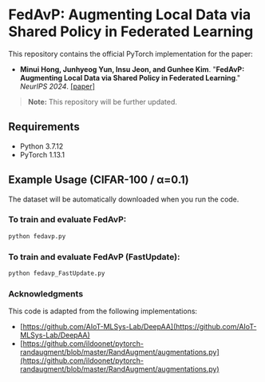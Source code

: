 # FedAvP: Augmenting Local Data via Shared Policy in Federated Learning  

This repository contains the official PyTorch implementation for the paper:

- **Minui Hong, Junhyeog Yun, Insu Jeon, and Gunhee Kim**. "**FedAvP: Augmenting Local Data via Shared Policy in Federated Learning**." *NeurIPS 2024*.
  [[paper]](https://openreview.net/forum?id=M1PRU0x1Iz&noteId=hw1nULjwwl)  
> **Note:** This repository will be further updated.

## Requirements

- Python 3.7.12  
- PyTorch 1.13.1  

## Example Usage (CIFAR-100 / α=0.1)

The dataset will be automatically downloaded when you run the code.

### To train and evaluate FedAvP: 
```bash
python fedavp.py
```

### To train and evaluate FedAvP (FastUpdate):
```bash
python fedavp_FastUpdate.py
```

### Acknowledgments

This code is adapted from the following implementations:

*   [https://github.com/AIoT-MLSys-Lab/DeepAA](https://github.com/AIoT-MLSys-Lab/DeepAA)
*   [https://github.com/ildoonet/pytorch-randaugment/blob/master/RandAugment/augmentations.py](https://github.com/ildoonet/pytorch-randaugment/blob/master/RandAugment/augmentations.py)

